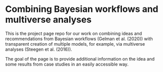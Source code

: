 # Combining Bayesian workflows and multiverse analyses

This is the project page repo for our work on combining ideas and recommendations from Bayesian workflows (Gelman et al. (2020)) with transparent creation of multiple models, for example, via multiverse analyses (Steegen et al. (2016)). 

The goal of the page is to provide additional information on the idea and some results from case studies in an easily accessible way.  
